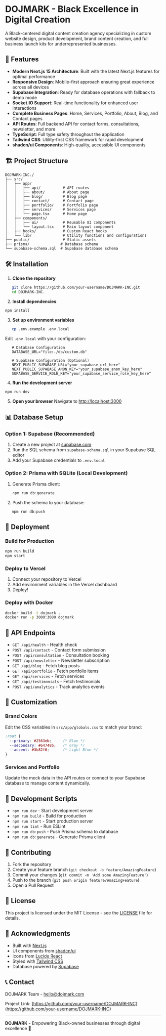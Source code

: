 # DOJMARK - Black Excellence in Digital Creation

A Black-centered digital content creation agency specializing in custom website design, product development, brand content creation, and full business launch kits for underrepresented businesses.

## 🚀 Features

- **Modern Next.js 15 Architecture**: Built with the latest Next.js features for optimal performance
- **Responsive Design**: Mobile-first approach ensuring great experience across all devices
- **Supabase Integration**: Ready for database operations with fallback to demo mode
- **Socket.IO Support**: Real-time functionality for enhanced user interactions
- **Complete Business Pages**: Home, Services, Portfolio, About, Blog, and Contact pages
- **API Routes**: Full backend API for contact forms, consultations, newsletter, and more
- **TypeScript**: Full type safety throughout the application
- **Tailwind CSS**: Utility-first CSS framework for rapid development
- **shadcn/ui Components**: High-quality, accessible UI components

## 🏗️ Project Structure

```
DOJMARK-INC./
├── src/
│   ├── app/
│   │   ├── api/          # API routes
│   │   ├── about/        # About page
│   │   ├── blog/         # Blog page
│   │   ├── contact/      # Contact page
│   │   ├── portfolio/    # Portfolio page
│   │   ├── services/     # Services page
│   │   └── page.tsx      # Home page
│   ├── components/
│   │   ├── ui/           # Reusable UI components
│   │   └── layout.tsx    # Main layout component
│   ├── hooks/            # Custom React hooks
│   └── lib/              # Utility functions and configurations
├── public/               # Static assets
├── prisma/              # Database schema
└── supabase-schema.sql  # Supabase database schema
```

## 🛠️ Installation

1. **Clone the repository**
```bash
   git clone https://github.com/your-username/DOJMARK-INC.git
   cd DOJMARK-INC.
```

2. **Install dependencies**
```bash
npm install
```

3. **Set up environment variables**
```bash
   cp .env.example .env.local
```

   Edit `.env.local` with your configuration:
```env
   # Database Configuration
   DATABASE_URL="file:./db/custom.db"
   
   # Supabase Configuration (Optional)
   NEXT_PUBLIC_SUPABASE_URL="your_supabase_url_here"
   NEXT_PUBLIC_SUPABASE_ANON_KEY="your_supabase_anon_key_here"
   SUPABASE_SERVICE_ROLE_KEY="your_supabase_service_role_key_here"
   ```

4. **Run the development server**
```bash
npm run dev
```

5. **Open your browser**
   Navigate to [http://localhost:3000](http://localhost:3000)

## 📊 Database Setup

### Option 1: Supabase (Recommended)
1. Create a new project at [supabase.com](https://supabase.com)
2. Run the SQL schema from `supabase-schema.sql` in your Supabase SQL editor
3. Add your Supabase credentials to `.env.local`

### Option 2: Prisma with SQLite (Local Development)
1. Generate Prisma client:
   ```bash
   npm run db:generate
   ```
2. Push the schema to your database:
```bash
   npm run db:push
```

## 🚀 Deployment

### Build for Production
```bash
npm run build
npm start
```

### Deploy to Vercel
1. Connect your repository to Vercel
2. Add environment variables in the Vercel dashboard
3. Deploy!

### Deploy with Docker
```bash
docker build -t dojmark .
docker run -p 3000:3000 dojmark
```

## 📝 API Endpoints

- `GET /api/health` - Health check
- `POST /api/contact` - Contact form submission
- `POST /api/consultation` - Consultation booking
- `POST /api/newsletter` - Newsletter subscription
- `GET /api/blog` - Fetch blog posts
- `GET /api/portfolio` - Fetch portfolio items
- `GET /api/services` - Fetch services
- `GET /api/testimonials` - Fetch testimonials
- `POST /api/analytics` - Track analytics events

## 🎨 Customization

### Brand Colors
Edit the CSS variables in `src/app/globals.css` to match your brand:

```css
:root {
  --primary: #2563eb;     /* Blue */
  --secondary: #64748b;   /* Gray */
  --accent: #3b82f6;      /* Light Blue */
}
```

### Services and Portfolio
Update the mock data in the API routes or connect to your Supabase database to manage content dynamically.

## 🔧 Development Scripts

- `npm run dev` - Start development server
- `npm run build` - Build for production
- `npm run start` - Start production server
- `npm run lint` - Run ESLint
- `npm run db:push` - Push Prisma schema to database
- `npm run db:generate` - Generate Prisma client

## 🤝 Contributing

1. Fork the repository
2. Create your feature branch (`git checkout -b feature/AmazingFeature`)
3. Commit your changes (`git commit -m 'Add some AmazingFeature'`)
4. Push to the branch (`git push origin feature/AmazingFeature`)
5. Open a Pull Request

## 📄 License

This project is licensed under the MIT License - see the [LICENSE](LICENSE) file for details.

## 🙏 Acknowledgments

- Built with [Next.js](https://nextjs.org/)
- UI components from [shadcn/ui](https://ui.shadcn.com/)
- Icons from [Lucide React](https://lucide.dev/)
- Styled with [Tailwind CSS](https://tailwindcss.com/)
- Database powered by [Supabase](https://supabase.com/)

## 📞 Contact

DOJMARK Team - [hello@dojmark.com](mailto:hello@dojmark.com)

Project Link: [https://github.com/your-username/DOJMARK-INC](https://github.com/your-username/DOJMARK-INC)

---

**DOJMARK** - Empowering Black-owned businesses through digital excellence 🚀